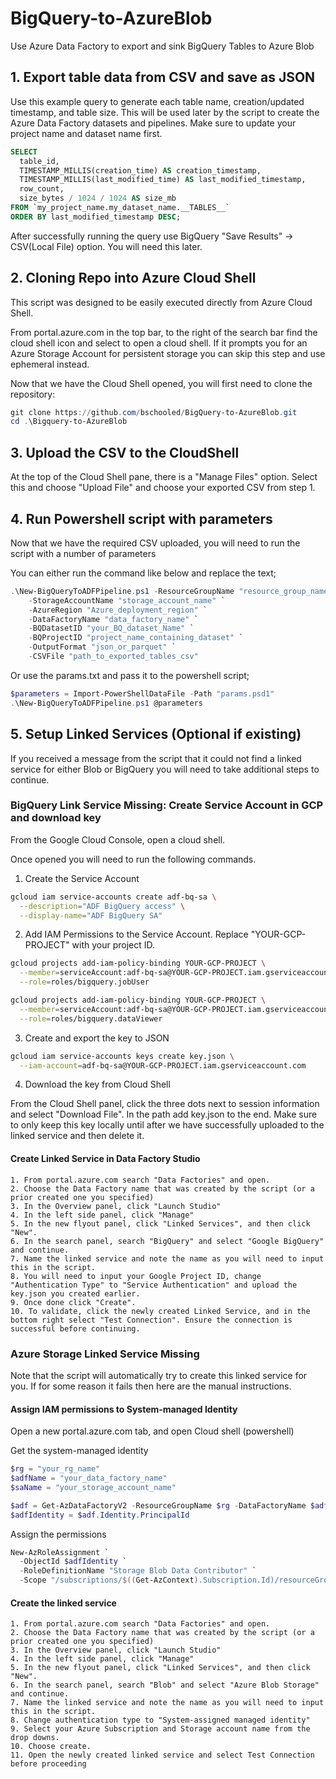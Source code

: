 # BigQuery-to-AzureBlob

Use Azure Data Factory to export and sink BigQuery Tables to Azure Blob

## 1. Export table data from CSV and save as JSON

Use this example query to generate each table name, creation/updated timestamp, and table size. This will be used later by the script to create the Azure Data Factory datasets and pipelines. Make sure to update your project name and dataset name first.

```sql
SELECT
  table_id,
  TIMESTAMP_MILLIS(creation_time) AS creation_timestamp,
  TIMESTAMP_MILLIS(last_modified_time) AS last_modified_timestamp,
  row_count,
  size_bytes / 1024 / 1024 AS size_mb
FROM `my_project_name.my_dataset_name.__TABLES__`
ORDER BY last_modified_timestamp DESC;
```

After successfully running the query use BigQuery "Save Results" -> CSV(Local File) option. You will need this later.

## 2. Cloning Repo into Azure Cloud Shell

This script was designed to be easily executed directly from Azure Cloud Shell.

From portal.azure.com in the top bar, to the right of the search bar find the cloud shell icon and select to open a cloud shell. If it prompts you for an Azure Storage Account for persistent storage you can skip this step and use ephemeral instead.

Now that we have the Cloud Shell opened, you will first need to clone the repository:

```powershell
git clone https://github.com/bschooled/BigQuery-to-AzureBlob.git
cd .\Bigquery-to-AzureBlob
```

## 3. Upload the CSV to the CloudShell

At the top of the Cloud Shell pane, there is a "Manage Files" option. Select this and choose "Upload File" and choose your exported CSV from step 1.

## 4. Run Powershell script with parameters

Now that we have the required CSV uploaded, you will need to run the script with a number of parameters

You can either run the command like below and replace the text;

```powershell
.\New-BigQueryToADFPipeline.ps1 -ResourceGroupName "resource_group_name" ` 
    -StorageAccountName "storage_account_name" `
    -AzureRegion "Azure_deployment_region" `
    -DataFactoryName "data_factory_name" `
    -BQDatasetID "your_BQ_dataset_Name" `
    -BQProjectID "project_name_containing_dataset" `
    -OutputFormat "json_or_parquet" `
    -CSVFile "path_to_exported_tables_csv"
```

Or use the params.txt and pass it to the powershell script;

```powershell
$parameters = Import-PowerShellDataFile -Path "params.psd1"
.\New-BigQueryToADFPipeline.ps1 @parameters
```

## 5. Setup Linked Services (Optional if existing)

If you received a message from the script that it could not find a linked service for either Blob or BigQuery you will need to take additional steps to continue.

### BigQuery Link Service Missing: Create Service Account in GCP and download key

From the Google Cloud Console, open a cloud shell.

Once opened you will need to run the following commands.

1. Create the Service Account

  ```bash
  gcloud iam service-accounts create adf-bq-sa \
    --description="ADF BigQuery access" \
    --display-name="ADF BigQuery SA"
  ```

  2. Add IAM Permissions to the Service Account. Replace "YOUR-GCP-PROJECT" with your project ID.

  ```bash
  gcloud projects add-iam-policy-binding YOUR-GCP-PROJECT \
    --member=serviceAccount:adf-bq-sa@YOUR-GCP-PROJECT.iam.gserviceaccount.com \
    --role=roles/bigquery.jobUser

  gcloud projects add-iam-policy-binding YOUR-GCP-PROJECT \
    --member=serviceAccount:adf-bq-sa@YOUR-GCP-PROJECT.iam.gserviceaccount.com \
    --role=roles/bigquery.dataViewer
  ```

  3. Create and export the key to JSON

  ```bash
  gcloud iam service-accounts keys create key.json \
    --iam-account=adf-bq-sa@YOUR-GCP-PROJECT.iam.gserviceaccount.com
  ```

  4. Download the key from Cloud Shell

  From the Cloud Shell panel, click the three dots next to session information and select "Download File". In the path add key.json to the end. Make sure to only keep this key locally until after we have successfully uploaded to the linked service and then delete it.

#### Create Linked Service in Data Factory Studio

    1. From portal.azure.com search "Data Factories" and open.
    2. Choose the Data Factory name that was created by the script (or a prior created one you specified)
    3. In the Overview panel, click "Launch Studio"
    4. In the left side panel, click "Manage"
    5. In the new flyout panel, click "Linked Services", and then click "New".
    6. In the search panel, search "BigQuery" and select "Google BigQuery" and continue.
    7. Name the linked service and note the name as you will need to input this in the script.
    8. You will need to input your Google Project ID, change "Authentication Type" to "Service Authentication" and upload the key.json you created earlier. 
    9. Once done click "Create".
    10. To validate, click the newly created Linked Service, and in the bottom right select "Test Connection". Ensure the connection is successful before continuing.

### Azure Storage Linked Service Missing

Note that the script will automatically try to create this linked service for you. If for some reason it fails then here are the manual instructions.

#### Assign IAM permissions to System-managed Identity

Open a new portal.azure.com tab, and open Cloud shell (powershell)

Get the system-managed identity

```powershell
$rg = "your_rg_name"
$adfName = "your_data_factory_name"
$saName = "your_storage_account_name"

$adf = Get-AzDataFactoryV2 -ResourceGroupName $rg -DataFactoryName $adfName
$adfIdentity = $adf.Identity.PrincipalId
```

Assign the permissions

```powershell
New-AzRoleAssignment `
  -ObjectId $adfIdentity `
  -RoleDefinitionName "Storage Blob Data Contributor" `
  -Scope "/subscriptions/$((Get-AzContext).Subscription.Id)/resourceGroups/$rg/providers/Microsoft.Storage/storageAccounts/$saName"
```

#### Create the linked service

    1. From portal.azure.com search "Data Factories" and open.
    2. Choose the Data Factory name that was created by the script (or a prior created one you specified)
    3. In the Overview panel, click "Launch Studio"
    4. In the left side panel, click "Manage"
    5. In the new flyout panel, click "Linked Services", and then click "New".
    6. In the search panel, search "Blob" and select "Azure Blob Storage" and continue.
    7. Name the linked service and note the name as you will need to input this in the script.
    8. Change authentication type to "System-assigned managed identity"
    9. Select your Azure Subscription and Storage account name from the drop downs.
    10. Choose create.
    11. Open the newly created linked service and select Test Connection before proceeding
